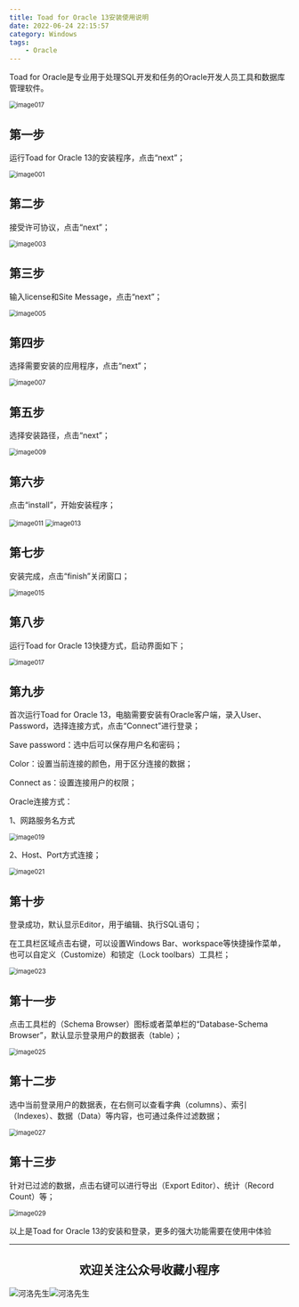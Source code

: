 ```yaml
---
title: Toad for Oracle 13安装使用说明
date: 2022-06-24 22:15:57
category: Windows
tags: 
    - Oracle
---
```


Toad for Oracle是专业用于处理SQL开发和任务的Oracle开发人员工具和数据库管理软件。

<img src="https://s2.loli.net/2022/06/24/giNVlC7LyR958Zf.png" alt="image017" style="zoom:80%;" />

## 第一步

运行Toad for Oracle 13的安装程序，点击“next”；

<img src="https://s2.loli.net/2022/06/24/mYQJWewulq6AF25.png" alt="image001" style="zoom:80%;" />

## 第二步

接受许可协议，点击“next”；

<img src="https://s2.loli.net/2022/06/24/NRAGdYM4O9tzxy6.png" alt="image003" style="zoom:80%;" />

## 第三步

输入license和Site Message，点击“next”；

<img src="https://s2.loli.net/2022/06/24/SE7MFpmjbr4Bofv.png" alt="image005" style="zoom:80%;" />

<!--more-->

## 第四步

选择需要安装的应用程序，点击“next”；

<img src="https://s2.loli.net/2022/06/24/jk8SgqR4mfJePGI.png" alt="image007" style="zoom:80%;" />

## 第五步

选择安装路径，点击“next”；

<img src="https://s2.loli.net/2022/06/24/XbpKaSorc6nZzfP.png" alt="image009" style="zoom:80%;" />

## 第六步

点击“install”，开始安装程序；

<img src="https://s2.loli.net/2022/06/24/Y6zCsgPFd2mKvqU.png" alt="image011" style="zoom:80%;" />

<img src="https://s2.loli.net/2022/06/24/do8CuDPmytfXxZ6.png" alt="image013" style="zoom:80%;" />

## 第七步

安装完成，点击“finish”关闭窗口；

<img src="https://s2.loli.net/2022/06/24/WcfFz91SToqUl3i.png" alt="image015" style="zoom:80%;" />

## 第八步

运行Toad for Oracle 13快捷方式，启动界面如下；

<img src="https://s2.loli.net/2022/06/24/giNVlC7LyR958Zf.png" alt="image017" style="zoom:80%;" />

## 第九步

首次运行Toad for Oracle 13，电脑需要安装有Oracle客户端，录入User、Password，选择连接方式，点击“Connect”进行登录；

 

Save password：选中后可以保存用户名和密码；

Color：设置当前连接的颜色，用于区分连接的数据；

Connect as：设置连接用户的权限；

Oracle连接方式：

1、网路服务名方式

<img src="https://s2.loli.net/2022/06/24/JydSFuo579eW4hv.png" alt="image019" style="zoom:80%;" />

2、Host、Port方式连接；

<img src="https://s2.loli.net/2022/06/24/SiONQd2sxDWmqZk.png" alt="image021" style="zoom:80%;" />

## 第十步

登录成功，默认显示Editor，用于编辑、执行SQL语句；

在工具栏区域点击右键，可以设置Windows Bar、workspace等快捷操作菜单，也可以自定义（Customize）和锁定（Lock toolbars）工具栏；

<img src="https://s2.loli.net/2022/06/24/dv5xk1CDcJYph78.png" alt="image023" style="zoom:80%;" />

## 第十一步

点击工具栏的（Schema Browser）图标或者菜单栏的“Database-Schema Browser”，默认显示登录用户的数据表（table）；

<img src="https://s2.loli.net/2022/06/24/orZJFdURCuy2nM4.png" alt="image025" style="zoom:80%;" />

## 第十二步

选中当前登录用户的数据表，在右侧可以查看字典（columns）、索引（Indexes）、数据（Data）等内容，也可通过条件过滤数据；

<img src="https://s2.loli.net/2022/06/24/m7R5kbZjfh6wJXd.png" alt="image027" style="zoom:80%;" />

## 第十三步

针对已过滤的数据，点击右键可以进行导出（Export Editor）、统计（Record Count）等；

 <img src="https://s2.loli.net/2022/06/24/sGZqhNMogHQfSP3.png" alt="image029" style="zoom:80%;" />



以上是Toad for Oracle 13的安装和登录，更多的强大功能需要在使用中体验



---

## <center>欢迎关注公众号收藏小程序</center>

![河洛先生](https://s2.loli.net/2022/06/23/bYdtKDC2U5J7iWr.jpg)![河洛先生](https://s2.loli.net/2022/06/23/PlUgz5KSHm7OBke.jpg)
